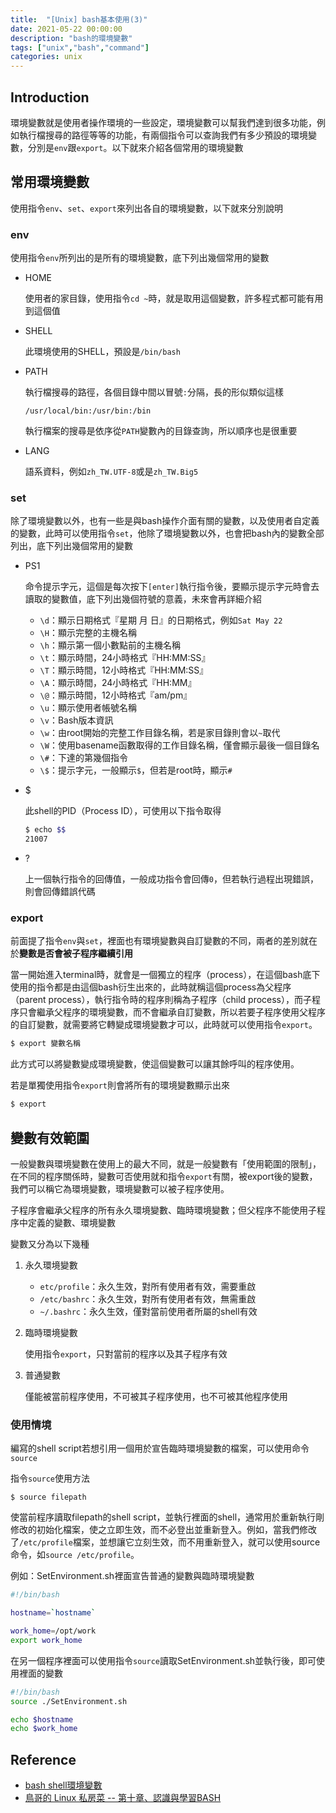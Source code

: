 ```yaml
---
title:  "[Unix] bash基本使用(3)"
date: 2021-05-22 00:00:00
description: "bash的環境變數"
tags: ["unix","bash","command"]
categories: unix
---
```


## Introduction

環境變數就是使用者操作環境的一些設定，環境變數可以幫我們達到很多功能，例如執行檔搜尋的路徑等等的功能，有兩個指令可以查詢我們有多少預設的環境變數，分別是`env`跟`export`。以下就來介紹各個常用的環境變數

## 常用環境變數

使用指令`env`、`set`、`export`來列出各自的環境變數，以下就來分別說明

### env

使用指令`env`所列出的是所有的環境變數，底下列出幾個常用的變數

* HOME

  使用者的家目錄，使用指令`cd ~`時，就是取用這個變數，許多程式都可能有用到這個值

* SHELL

  此環境使用的SHELL，預設是`/bin/bash`

* PATH

  執行檔搜尋的路徑，各個目錄中間以冒號`:`分隔，長的形似類似這樣

  `/usr/local/bin:/usr/bin:/bin`

  執行檔案的搜尋是依序從`PATH`變數內的目錄查詢，所以順序也是很重要

* LANG

  語系資料，例如`zh_TW.UTF-8`或是`zh_TW.Big5`

### set

除了環境變數以外，也有一些是與bash操作介面有關的變數，以及使用者自定義的變數，此時可以使用指令`set`，他除了環境變數以外，也會把bash內的變數全部列出，底下列出幾個常用的變數

* PS1

  命令提示字元，這個是每次按下`[enter]`執行指令後，要顯示提示字元時會去讀取的變數值，底下列出幾個符號的意義，未來會再詳細介紹

  * `\d`：顯示日期格式『星期 月 日』的日期格式，例如`Sat May 22`
  * `\H`：顯示完整的主機名稱
  * `\h`：顯示第一個小數點前的主機名稱
  * `\t`：顯示時間，24小時格式『HH:MM:SS』
  * `\T`：顯示時間，12小時格式『HH:MM:SS』
  * `\A`：顯示時間，24小時格式『HH:MM』
  * `\@`：顯示時間，12小時格式『am/pm』
  * `\u`：顯示使用者帳號名稱
  * `\v`：Bash版本資訊
  * `\w`：由root開始的完整工作目錄名稱，若是家目錄則會以`~`取代
  * `\W`：使用basename函數取得的工作目錄名稱，僅會顯示最後一個目錄名
  * `\#`：下達的第幾個指令
  * `\$`：提示字元，一般顯示`$`，但若是root時，顯示`#`

* $

  此shell的PID（Process ID），可使用以下指令取得

  ```bash
  $ echo $$
  21007
  ```

* ?

  上一個執行指令的回傳值，一般成功指令會回傳`0`，但若執行過程出現錯誤，則會回傳錯誤代碼

### export

前面提了指令`env`與`set`，裡面也有環境變數與自訂變數的不同，兩者的差別就在於**變數是否會被子程序繼續引用**

當一開始進入terminal時，就會是一個獨立的程序（process），在這個bash底下使用的指令都是由這個bash衍生出來的，此時就稱這個process為父程序（parent process），執行指令時的程序則稱為子程序（child process），而子程序只會繼承父程序的環境變數，而不會繼承自訂變數，所以若要子程序使用父程序的自訂變數，就需要將它轉變成環境變數才可以，此時就可以使用指令`export`。

```bash
$ export 變數名稱
```

此方式可以將變數變成環境變數，使這個變數可以讓其餘呼叫的程序使用。

若是單獨使用指令`export`則會將所有的環境變數顯示出來

```bash
$ export
```

## 變數有效範圍

一般變數與環境變數在使用上的最大不同，就是一般變數有「使用範圍的限制」，在不同的程序關係時，變數可否使用就和指令`export`有關，被export後的變數，我們可以稱它為環境變數，環境變數可以被子程序使用。

子程序會繼承父程序的所有永久環境變數、臨時環境變數；但父程序不能使用子程序中定義的變數、環境變數

變數又分為以下幾種

1. 永久環境變數

   * `etc/profile`：永久生效，對所有使用者有效，需要重啟
   * `/etc/bashrc`：永久生效，對所有使用者有效，無需重啟
   * `~/.bashrc`：永久生效，僅對當前使用者所屬的shell有效

2. 臨時環境變數

   使用指令`export`，只對當前的程序以及其子程序有效

3. 普通變數

   僅能被當前程序使用，不可被其子程序使用，也不可被其他程序使用

### 使用情境

編寫的shell script若想引用一個用於宣告臨時環境變數的檔案，可以使用命令`source`

指令`source`使用方法

```shell
$ source filepath
```

使當前程序讀取filepath的shell script，並執行裡面的shell，通常用於重新執行剛修改的初始化檔案，使之立即生效，而不必登出並重新登入。例如，當我們修改了`/etc/profile`檔案，並想讓它立刻生效，而不用重新登入，就可以使用source命令，如`source /etc/profile`。

例如：SetEnvironment.sh裡面宣告普通的變數與臨時環境變數

```bash
#!/bin/bash

hostname=`hostname`

work_home=/opt/work
export work_home
```

在另一個程序裡面可以使用指令`source`讀取SetEnvironment.sh並執行後，即可使用裡面的變數

```bash
#!/bin/bash
source ./SetEnvironment.sh

echo $hostname
echo $work_home
```


## Reference
* [bash shell環境變數](https://crmne0707.pixnet.net/blog/post/319843802-bash-shell-%E7%92%B0%E5%A2%83%E8%AE%8A%E6%95%B8)
* [鳥哥的 Linux 私房菜 -- 第十章、認識與學習BASH](http://linux.vbird.org/linux_basic/0320bash.php)

